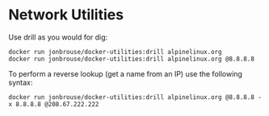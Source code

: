 # Network Utilities

Use drill as you would for dig:

    docker run jonbrouse/docker-utilities:drill alpinelinux.org 
    docker run jonbrouse/docker-utilities:drill alpinelinux.org @8.8.8.8
    
To perform a reverse lookup (get a name from an IP) use the following syntax:

    docker run jonbrouse/docker-utilities:drill alpinelinux.org @8.8.8.8 -x 8.8.8.8 @208.67.222.222
